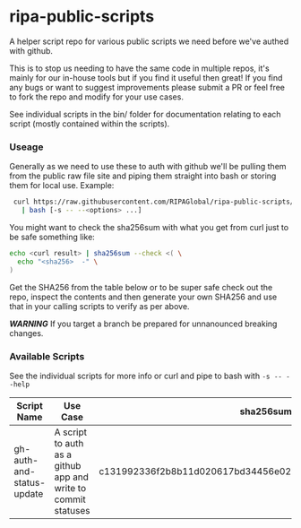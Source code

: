 # ripa-public-scripts
A helper script repo for various public scripts we need before we've authed with github.

This is to stop us needing to have the same code in multiple repos, it's mainly
for our in-house tools but if you find it useful then great! If you find any
bugs or want to suggest improvements please submit a PR or feel free to fork the
repo and modify for your use cases.

See individual scripts in the bin/ folder for documentation relating to each
script (mostly contained within the scripts).

### Useage
Generally as we need to use these to auth with github we'll be pulling them from
the public raw file site and piping them straight into bash or storing them for
local use.
  Example:
```bash
 curl https://raw.githubusercontent.com/RIPAGlobal/ripa-public-scripts/<tag, commit or branch>/bin/<script> \
   | bash [-s -- --<options> ...]
```

You might want to check the sha256sum with what you get from curl just to be
safe something like:
``` bash
echo <curl result> | sha256sum --check <( \
  echo "<sha256>  -" \
)
```
Get the SHA256 from the table below or to be super safe check out the repo,
inspect the contents and then generate your own SHA256 and use that in your
calling scripts to verify as per above.

***WARNING*** If you target a branch be prepared for unnanounced breaking changes.

### Available Scripts

See the individual scripts for more info or curl and pipe to bash with `-s -- --help`

| Script Name | Use Case | sha256sum hash |
| --- | --- | --- |
| gh-auth-and-status-update | A script to auth as a github app and write to commit statuses | c131992336f2b8b11d020617bd34456e021dd965e7a6d25db9c9eb2a80cb686f |
